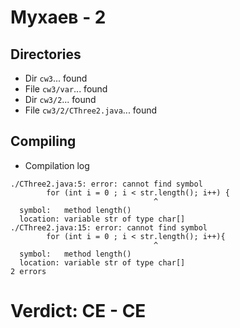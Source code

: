 # Мухаев - 2
## Directories
- Dir `cw3`... found
- File `cw3/var`... found
- Dir `cw3/2`... found
- File `cw3/2/CThree2.java`... found
## Compiling
- Compilation log
```
./CThree2.java:5: error: cannot find symbol
        for (int i = 0 ; i < str.length(); i++) {
                                ^
  symbol:   method length()
  location: variable str of type char[]
./CThree2.java:15: error: cannot find symbol
        for (int i = 0 ; i < str.length(); i++){
                                ^
  symbol:   method length()
  location: variable str of type char[]
2 errors

```
# Verdict: **CE** - CE
